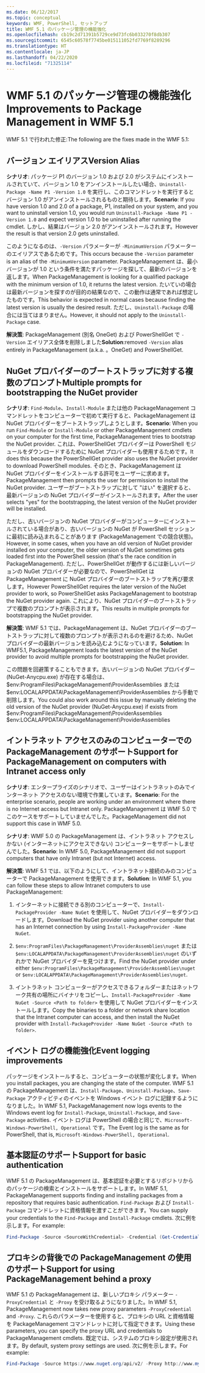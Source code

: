 ```yaml
---
ms.date: 06/12/2017
ms.topic: conceptual
keywords: WMF, PowerShell, セットアップ
title: WMF 5.1 のパッケージ管理の機能強化
ms.openlocfilehash: cb19c2d71391b5729ce9d73fc6b033270f8db307
ms.sourcegitcommit: 6545c60578f7745be015111052fd7769f8289296
ms.translationtype: HT
ms.contentlocale: ja-JP
ms.lasthandoff: 04/22/2020
ms.locfileid: "71325114"
---
```

# <a name="improvements-to-package-management-in-wmf-51"></a><span data-ttu-id="e1b65-103">WMF 5.1 のパッケージ管理の機能強化</span><span class="sxs-lookup"><span data-stu-id="e1b65-103">Improvements to Package Management in WMF 5.1</span></span>

<span data-ttu-id="e1b65-104">WMF 5.1 で行われた修正:</span><span class="sxs-lookup"><span data-stu-id="e1b65-104">The following are the fixes made in the WMF 5.1:</span></span>

## <a name="version-alias"></a><span data-ttu-id="e1b65-105">バージョン エイリアス</span><span class="sxs-lookup"><span data-stu-id="e1b65-105">Version Alias</span></span>

<span data-ttu-id="e1b65-106">**シナリオ**: パッケージ P1 のバージョン 1.0 および 2.0 がシステムにインストールされていて、バージョン 1.0 をアンインストールしたい場合、`Uninstall-Package -Name P1 -Version 1.0` を実行し、このコマンドレットを実行するとバージョン 1.0 がアンインストールされるものと期待します。</span><span class="sxs-lookup"><span data-stu-id="e1b65-106">**Scenario**: If you have version 1.0 and 2.0 of a package, P1, installed on your system, and you want to uninstall version 1.0, you would run `Uninstall-Package -Name P1 -Version 1.0` and expect version 1.0 to be uninstalled after running the cmdlet.</span></span> <span data-ttu-id="e1b65-107">しかし、結果はバージョン 2.0 がアンインストールされます。</span><span class="sxs-lookup"><span data-stu-id="e1b65-107">However the result is that version 2.0 gets uninstalled.</span></span>

<span data-ttu-id="e1b65-108">このようになるのは、`-Version` パラメーターが `-MinimumVersion` パラメーターのエイリアスであるためです。</span><span class="sxs-lookup"><span data-stu-id="e1b65-108">This occurs because the `-Version` parameter is an alias of the `-MinimumVersion` parameter.</span></span> <span data-ttu-id="e1b65-109">PackageManagement は、最小バージョンが 1.0 という条件を満たすパッケージを探して、最新のバージョンを返します。</span><span class="sxs-lookup"><span data-stu-id="e1b65-109">When PackageManagement is looking for a qualified package with the minimum version of 1.0, it returns the latest version.</span></span> <span data-ttu-id="e1b65-110">たいていの場合は最新バージョンを探すのが目的の結果なので、この動作は通常であれば想定したものです。</span><span class="sxs-lookup"><span data-stu-id="e1b65-110">This behavior is expected in normal cases because finding the latest version is usually the desired result.</span></span> <span data-ttu-id="e1b65-111">ただし、`Uninstall-Package` の場合には当てはまりません。</span><span class="sxs-lookup"><span data-stu-id="e1b65-111">However, it should not apply to the `Uninstall-Package` case.</span></span>

<span data-ttu-id="e1b65-112">**解決策**: PackageManagement (別名 OneGet) および PowerShellGet で `-Version` エイリアス全体を削除しました</span><span class="sxs-lookup"><span data-stu-id="e1b65-112">**Solution**:removed `-Version` alias entirely in PackageManagement (a.k.a.</span></span> <span data-ttu-id="e1b65-113">。</span><span class="sxs-lookup"><span data-stu-id="e1b65-113">OneGet) and PowerShellGet.</span></span>

## <a name="multiple-prompts-for-bootstrapping-the-nuget-provider"></a><span data-ttu-id="e1b65-114">NuGet プロバイダーのブートストラップに対する複数のプロンプト</span><span class="sxs-lookup"><span data-stu-id="e1b65-114">Multiple prompts for bootstrapping the NuGet provider</span></span>

<span data-ttu-id="e1b65-115">**シナリオ**: `Find-Module`、`Install-Module` または他の PackageManagement コマンドレットをコンピューターで初めて実行すると、PackageManagement は NuGet プロバイダーをブートストラップしようとします。</span><span class="sxs-lookup"><span data-stu-id="e1b65-115">**Scenario**: When you run `Find-Module` or `Install-Module` or other PackageManagement cmdlets on your computer for the first time, PackageManagement tries to bootstrap the NuGet provider.</span></span> <span data-ttu-id="e1b65-116">これは、PowerShellGet プロバイダーは PowerShell モジュールをダウンロードするために NuGet プロバイダーも使用するためです。</span><span class="sxs-lookup"><span data-stu-id="e1b65-116">It does this because the PowerShellGet provider also uses the NuGet provider to download PowerShell modules.</span></span>
<span data-ttu-id="e1b65-117">そのとき、PackageManagement は NuGet プロバイダーをインストールする許可をユーザーに求めます。</span><span class="sxs-lookup"><span data-stu-id="e1b65-117">PackageManagement then prompts the user for permission to install the NuGet provider.</span></span> <span data-ttu-id="e1b65-118">ユーザーがブートストラップに対して "はい" を選択すると、最新バージョンの NuGet プロバイダーがインストールされます。</span><span class="sxs-lookup"><span data-stu-id="e1b65-118">After the user selects "yes" for the bootstrapping, the latest version of the NuGet provider will be installed.</span></span>

<span data-ttu-id="e1b65-119">ただし、古いバージョンの NuGet プロバイダーがコンピューターにインストールされている場合があり、古いバージョンの NuGet が PowerShell セッションに最初に読み込まれることがあります (PackageManagement での競合状態)。</span><span class="sxs-lookup"><span data-stu-id="e1b65-119">However, in some cases, when you have an old version of NuGet provider installed on your computer, the older version of NuGet sometimes gets loaded first into the PowerShell session (that's the race condition in PackageManagement).</span></span> <span data-ttu-id="e1b65-120">ただし、PowerShellGet が動作するには新しいバージョンの NuGet プロバイダーが必要なので、PowerShellGet は PackageManagement に NuGet プロバイダーのブートストラップを再び要求します。</span><span class="sxs-lookup"><span data-stu-id="e1b65-120">However PowerShellGet requires the later version of the NuGet provider to work, so PowerShellGet asks PackageManagement to bootstrap the NuGet provider again.</span></span>
<span data-ttu-id="e1b65-121">これにより、NuGet プロバイダーのブートストラップで複数のプロンプトが表示されます。</span><span class="sxs-lookup"><span data-stu-id="e1b65-121">This results in multiple prompts for bootstrapping the NuGet provider.</span></span>

<span data-ttu-id="e1b65-122">**解決策**: WMF 5.1 では、PackageManagement は、NuGet プロバイダーのブートストラップに対して複数のプロンプトが表示されるのを避けるため、NuGet プロバイダーの最新バージョンを読み込むようになっています。</span><span class="sxs-lookup"><span data-stu-id="e1b65-122">**Solution**: In WMF5.1, PackageManagement loads the latest version of the NuGet provider to avoid multiple prompts for bootstrapping the NuGet provider.</span></span>

<span data-ttu-id="e1b65-123">この問題を回避策することもできます。古いバージョンの NuGet プロバイダー (NuGet-Anycpu.exe) が存在する場合は、$env:ProgramFiles\PackageManagement\ProviderAssemblies または $env:LOCALAPPDATA\PackageManagement\ProviderAssemblies から手動で削除します。</span><span class="sxs-lookup"><span data-stu-id="e1b65-123">You could also work around this issue by manually deleting the old version of the NuGet provider (NuGet-Anycpu.exe) if exists from $env:ProgramFiles\PackageManagement\ProviderAssemblies $env:LOCALAPPDATA\PackageManagement\ProviderAssemblies</span></span>

## <a name="support-for-packagemanagement-on-computers-with-intranet-access-only"></a><span data-ttu-id="e1b65-124">イントラネット アクセスのみのコンピューターでの PackageManagement のサポート</span><span class="sxs-lookup"><span data-stu-id="e1b65-124">Support for PackageManagement on computers with Intranet access only</span></span>

<span data-ttu-id="e1b65-125">**シナリオ**: エンタープライズのシナリオで、ユーザーはイントラネットのみでインターネット アクセスのない環境で作業しています。</span><span class="sxs-lookup"><span data-stu-id="e1b65-125">**Scenario**: For the enterprise scenario, people are working under an environment where there is no Internet access but Intranet only.</span></span> <span data-ttu-id="e1b65-126">PackageManagement は WMF 5.0 でこのケースをサポートしていませんでした。</span><span class="sxs-lookup"><span data-stu-id="e1b65-126">PackageManagement did not support this case in WMF 5.0.</span></span>

<span data-ttu-id="e1b65-127">**シナリオ**: WMF 5.0 の PackageManagement は、イントラネット アクセスしかない (インターネットにアクセスできない) コンピューターをサポートしませんでした。</span><span class="sxs-lookup"><span data-stu-id="e1b65-127">**Scenario**: In WMF 5.0, PackageManagement did not support computers that have only Intranet (but not Internet) access.</span></span>

<span data-ttu-id="e1b65-128">**解決策**: WMF 5.1 では、以下のようにして、イントラネット接続のみのコンピューターで PackageManagement を使用できます。</span><span class="sxs-lookup"><span data-stu-id="e1b65-128">**Solution**: In WMF 5.1, you can follow these steps to allow Intranet computers to use PackageManagement:</span></span>

1. <span data-ttu-id="e1b65-129">インターネットに接続できる別のコンピューターで、`Install-PackageProvider -Name NuGet` を使用して、NuGet プロバイダーをダウンロードします。</span><span class="sxs-lookup"><span data-stu-id="e1b65-129">Download the NuGet provider using another computer that has an Internet connection by using `Install-PackageProvider -Name NuGet`.</span></span>

2. <span data-ttu-id="e1b65-130">`$env:ProgramFiles\PackageManagement\ProviderAssemblies\nuget` または `$env:LOCALAPPDATA\PackageManagement\ProviderAssemblies\nuget` のいずれかで NuGet プロバイダーを見つけます。</span><span class="sxs-lookup"><span data-stu-id="e1b65-130">Find the NuGet provider under either `$env:ProgramFiles\PackageManagement\ProviderAssemblies\nuget` or `$env:LOCALAPPDATA\PackageManagement\ProviderAssemblies\nuget`.</span></span>

3. <span data-ttu-id="e1b65-131">イントラネット コンピューターがアクセスできるフォルダーまたはネットワーク共有の場所にバイナリをコピーし、`Install-PackageProvider -Name NuGet -Source <Path to folder>` を使用して NuGet プロバイダーをインストールします。</span><span class="sxs-lookup"><span data-stu-id="e1b65-131">Copy the binaries to a folder or network share location that the Intranet computer can access, and then install the NuGet provider with `Install-PackageProvider -Name NuGet -Source <Path to folder>`.</span></span>


## <a name="event-logging-improvements"></a><span data-ttu-id="e1b65-132">イベント ログの機能強化</span><span class="sxs-lookup"><span data-stu-id="e1b65-132">Event logging improvements</span></span>

<span data-ttu-id="e1b65-133">パッケージをインストールすると、コンピューターの状態が変化します。</span><span class="sxs-lookup"><span data-stu-id="e1b65-133">When you install packages, you are changing the state of the computer.</span></span> <span data-ttu-id="e1b65-134">WMF 5.1 の PackageManagement は、`Install-Package`、`Uninstall-Package`、`Save-Package` アクティビティのイベントを Windows イベント ログに記録するようになりました。</span><span class="sxs-lookup"><span data-stu-id="e1b65-134">In WMF 5.1, PackageManagement now logs events to the Windows event log for `Install-Package`, `Uninstall-Package`, and `Save-Package` activities.</span></span> <span data-ttu-id="e1b65-135">イベント ログは PowerShell の場合と同じで、`Microsoft-Windows-PowerShell, Operational` です。</span><span class="sxs-lookup"><span data-stu-id="e1b65-135">The Event log is the same as for PowerShell, that is, `Microsoft-Windows-PowerShell, Operational`.</span></span>

## <a name="support-for-basic-authentication"></a><span data-ttu-id="e1b65-136">基本認証のサポート</span><span class="sxs-lookup"><span data-stu-id="e1b65-136">Support for basic authentication</span></span>

<span data-ttu-id="e1b65-137">WMF 5.1 の PackageManagement は、基本認証を必要とするリポジトリからのパッケージの検索とインストールをサポートします。</span><span class="sxs-lookup"><span data-stu-id="e1b65-137">In WMF 5.1, PackageManagement supports finding and installing packages from a repository that requires basic authentication.</span></span> <span data-ttu-id="e1b65-138">`Find-Package` および `Install-Package` コマンドレットに資格情報を渡すことができます。</span><span class="sxs-lookup"><span data-stu-id="e1b65-138">You can supply your credentials to the `Find-Package` and `Install-Package` cmdlets.</span></span> <span data-ttu-id="e1b65-139">次に例を示します。</span><span class="sxs-lookup"><span data-stu-id="e1b65-139">For example:</span></span>

```powershell
Find-Package -Source <SourceWithCredential> -Credential (Get-Credential)
```

## <a name="support-for-using-packagemanagement-behind-a-proxy"></a><span data-ttu-id="e1b65-140">プロキシの背後での PackageManagement の使用のサポート</span><span class="sxs-lookup"><span data-stu-id="e1b65-140">Support for using PackageManagement behind a proxy</span></span>

<span data-ttu-id="e1b65-141">WMF 5.1 の PackageManagement は、新しいプロキシ パラメーター `-ProxyCredential` と `-Proxy` を受け取るようになりました。</span><span class="sxs-lookup"><span data-stu-id="e1b65-141">In WMF 5.1, PackageManagement now takes new proxy parameters `-ProxyCredential` and `-Proxy`.</span></span> <span data-ttu-id="e1b65-142">これらのパラメーターを使用すると、プロキシの URL と資格情報を PackageManagement コマンドレットに対して指定できます。</span><span class="sxs-lookup"><span data-stu-id="e1b65-142">Using these parameters, you can specify the proxy URL and credentials to PackageManagement cmdlets.</span></span> <span data-ttu-id="e1b65-143">既定では、システムのプロキシ設定が使用されます。</span><span class="sxs-lookup"><span data-stu-id="e1b65-143">By default, system proxy settings are used.</span></span> <span data-ttu-id="e1b65-144">次に例を示します。</span><span class="sxs-lookup"><span data-stu-id="e1b65-144">For example:</span></span>

```powershell
Find-Package -Source https://www.nuget.org/api/v2/ -Proxy http://www.myproxyserver.com -ProxyCredential (Get-Credential)
```
